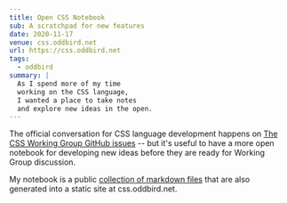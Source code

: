 ```yaml
---
title: Open CSS Notebook
sub: A scratchpad for new features
date: 2020-11-17
venue: css.oddbird.net
url: https://css.oddbird.net
tags:
  - oddbird
summary: |
  As I spend more of my time
  working on the CSS language,
  I wanted a place to take notes
  and explore new ideas in the open.
---
```


The official conversation
for CSS language development
happens on
[The CSS Working Group GitHub issues](https://github.com/w3c/csswg-drafts/issues) --
but it's useful to have
a more open notebook
for developing new ideas
before they are ready for Working Group discussion.

My notebook
is a public [collection of markdown files](https://github.com/oddbird/css-sandbox)
that are also generated into a static site
at css.oddbird.net.
